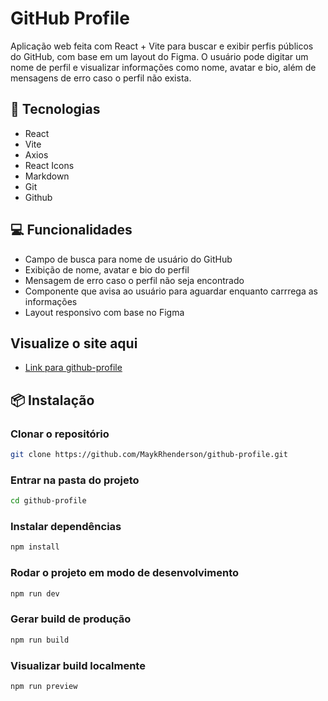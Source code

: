 # GitHub Profile

Aplicação web feita com React + Vite para buscar e exibir perfis públicos do GitHub, com base em um layout do Figma. O usuário pode digitar um nome de perfil e visualizar informações como nome, avatar e bio, além de mensagens de erro caso o perfil não exista.

## 🚀 Tecnologias

- React
- Vite
- Axios
- React Icons
- Markdown
- Git
- Github

## 💻 Funcionalidades

- Campo de busca para nome de usuário do GitHub
- Exibição de nome, avatar e bio do perfil
- Mensagem de erro caso o perfil não seja encontrado
- Componente que avisa ao usuário para aguardar enquanto carrrega as informações
- Layout responsivo com base no Figma

## Visualize o site aqui

- [Link para github-profile](https://github-profile-ten-lac.vercel.app)

## 📦 Instalação

### Clonar o repositório

````bash
git clone https://github.com/MaykRhenderson/github-profile.git
````

### Entrar na pasta do projeto

````bash
cd github-profile
````

### Instalar dependências

````bash
npm install
````

### Rodar o projeto em modo de desenvolvimento

````bash
npm run dev
````

### Gerar build de produção

````bash
npm run build
````

### Visualizar build localmente

````bash
npm run preview
````
